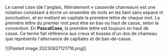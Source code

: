 Le camel case (de l'anglais, littéralement « cassevde chameau») est une notation consistant à écrire un ensemble de mots en les liant sans espace ni ponctuation, et en mettant en capitale la première lettre de chaque mot. La première lettre du premier mot peut être en bas ou haut de casse, selon la convention. En **PascalCase**, la première lettre est toujours en haut de casse. Ce terme fait référence aux creux et bosses d'un dos de chameau que représente l'alternance de capitales et de bas-de-casse.

![[Pasted image 20230927121716.png]]
